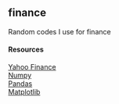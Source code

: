 ## finance
Random codes I use for finance

#### Resources
[Yahoo Finance](https://github.com/ranaroussi/yfinance)   
[Numpy](https://github.com/numpy/numpy)   
[Pandas](https://github.com/pandas-dev/pandas)  
[Matplotlib](https://github.com/matplotlib/matplotlib)    
